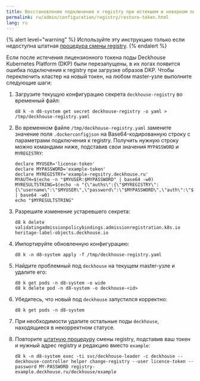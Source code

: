 ```yaml
---
title: Восстановление подключения к registry при истекшем и неверном лицензионном токене
permalink: ru/admin/configuration/registry/restore-token.html
lang: ru
---
```


{% alert level="warning" %}
Используйте эту инструкцию только если недоступна штатная [процедура смены registry](./third-party.html).
{% endalert %}

Если после истечения лицензионного токена поды Deckhouse Kubernetes Platform (DKP) были перезапущены, в их логах появится ошибка подключения к registry при загрузке образов DKP. Чтобы переключить кластер на новый токен, на любом master-узле выполните следующие шаги:

1. Загрузите текущую конфигурацию секрета `deckhouse-registry` во временный файл:

   ```shell
   d8 k -n d8-system get secret deckhouse-registry -o yaml > /tmp/deckhouse-registry.yaml
   ```

1. Во временном файле `/tmp/deckhouse-registry.yaml` замените значение поля `.dockerconfigjson` на Base64-кодированную строку с параметрами подключения к registry. Получить нужную строку можно командами ниже, подставив свои значения `MYPASSWORD` и `MYREGISTRY`:

   ```shell
   declare MYUSER='license-token'
   declare MYPASSWORD='example-token'
   declare MYREGISTRY='example-regsitry.deckhouse.ru'
   MYAUTH=$(echo -n "$MYUSER:$MYPASSWORD" | base64 -w0)
   MYRESULTSTRING=$(echo -n "{\"auths\":{\"$MYREGISTRY\":{\"username\":\"$MYUSER\",\"password\":\"$MYPASSWORD\",\"auth\":\"$MYAUTH\"}}}" | base64 -w0)
   echo "$MYRESULTSTRING"
   ```

1. Разрешите изменение устаревшего секрета:

   ```shell
   d8 k delete validatingadmissionpolicybindings.admissionregistration.k8s.io heritage-label-objects.deckhouse.io
   ```

1. Импортируйте обновленную конфигурацию:

   ```shell
   d8 k -n d8-system apply -f /tmp/deckhouse-registry.yaml
   ```

1. Найдите проблемный под `deckhouse` на текущем master-узле и удалите его:

   ```shell
   d8 k get pods -n d8-system -o wide
   d8 k delete pod -n d8-system -o deckhouse-<id>
   ```

1. Убедитесь, что новый под `deckhouse` запустился корректно:

   ```shell
   d8 k get pods -n d8-system
   ```

1. При необходимости удалите остальные поды `deckhouse`, находящиеся в некорректном статусе.

1. Повторите [штатную процедуру](./third-party.html) смены registry, подставив ваш токен и нужный адрес registry и редакцию вместо `example`:

   ```shell
   d8 k -n d8-system exec -ti svc/deckhouse-leader -c deckhouse -- deckhouse-controller helper change-registry --user licence-token --password MY-PASSWORD registry-example.deckhouse.ru/deckhouse/example
   ```
